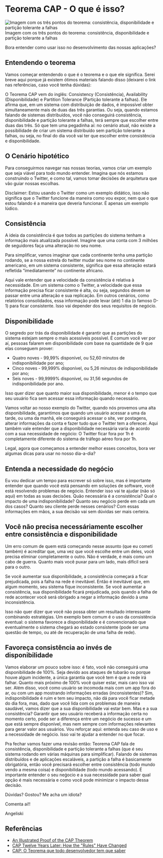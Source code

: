 # Teorema CAP - O que é isso?

![Imagem com os três pontos do teorema: consistência, disponibilidade e partição tolerante a falhas](https://cdn.hashnode.com/res/hashnode/image/upload/v1660445692507/VgcYllN1J.png)Imagem com os três pontos do teorema: consistência, disponibilidade e partição tolerante a falhas

Bora entender como usar isso no desenvolvimento das nossas aplicações?

Entendendo o teorema
--------------------

Vamos começar entendendo o que é o teorema e o que ele significa. Serei breve aqui porque já existem ótimos materiais falando disso (deixarei o link nas referências, caso você tenha dúvidas):

O Teorema CAP vem do inglês: Consistency (Consistência), Availability (Disponibilidade) e Partition Tolerance (Partição tolerante a falhas). Ele afirma que, em um sistema com distribuição de dados, é impossível obter simultaneamente mais de duas das três garantias. Ou seja, quando estamos falando de sistemas distribuídos, você não conseguirá consistência, disponibilidade e partição tolerante a falhas, terá sempre que escolher entre duas das três. Só que tem uma pegadinha aí: no cenário atual, não existe a possibilidade de criar um sistema distribuído sem partição tolerante a falhas, ou seja, no final do dia você vai ter que escolher entre consistência e disponibilidade.

O Cenário hipotético
--------------------

Para conseguirmos navegar nas nossas teorias, vamos criar um exemplo que seja viável para todo mundo entender. Imagina que nós estamos construindo o Twitter, e como tal, vamos tomar decisões de arquitetura que vão guiar nossas escolhas.

Disclaimer: Estou usando o Twitter como um exemplo didático, isso não significa que o Twitter funcione da maneira como vou expor, nem que o que estou falando é a maneira que deveria funcionar. É apenas um exemplo lúdico.

Consistência
------------

A ideia da consistência é que todos as partições do sistema tenham a informação mais atualizada possível. Imagine que uma conta com 3 milhões de seguidores faça uma alteração no seu nome.

Para simplificar, vamos imaginar que cada continente tenha uma partição rodando, se a nossa estrela do twitter mudar seu nome no continente americano, em um sistema consistente, significa que essa alteração estará refletida “imediatamente” no continente africano.

Aqui vale entender que a velocidade da consistência é relativa à necessidade. Em um sistema como o Twitter, a velocidade que essa informação precisa ficar consistente é alta, ou seja, segundos devem se passar entre uma alteração e sua replicação. Em outros cenários, como relatórios consolidados, essa informação pode levar (até) 1 dia (o famoso D-1) para ficar consistente. Isso vai depender dos seus requisitos de negócio.

Disponibilidade
---------------

O segredo por trás da disponibilidade é garantir que as partições do sistema estejam sempre o mais acessíveis possível. É comum você ver por aí, pessoas falarem em disponibilidade com base na quantidade de 9 que elas conseguem prover:

*   Quatro noves - 99,99% disponível, ou 52,60 minutos de indisponibilidade por ano;
*   Cinco noves - 99,999% disponível, ou 5,26 minutos de indisponibilidade por ano;
*   Seis noves - 99,9999% disponível, ou 31,56 segundos de indisponibilidade por ano.

Isso quer dizer que quanto maior sua disponibilidade, menor é o tempo que seu usuário fica sem acessar essa informação quando necessário.

Vamos voltar ao nosso exemplo do Twitter, quando nós provemos uma alta disponibilidade, garantimos que quando um usuário acessar a uma da tarde, ou uma da manhã, ele conseguirá acessar o site, ver postagens, alterar informações da conta e fazer tudo que o Twitter tem a oferecer. Aqui também vale entender que a disponibilidade necessária varia de acordo com a sua necessidade de negócio: O Twitter ficar fora por 1h é completamente diferente do sistema de tráfego aéreo fora por 1h.

Legal, agora que começamos a entender melhor esses conceitos, bora ver algumas dicas para usar no nosso dia-a-dia?

Entenda a necessidade do negócio
--------------------------------

Eu vou dedicar um tempo para escrever só sobre isso, mas é importante entender que quando você está pensando em soluções de software, você está resolvendo problemas de negócio. Entender isso vai te ajudar (não só aqui) em todas as suas decisões. Quão necessária é a consistência? Qual o impacto de uma indisponibilidade? Quanto seu negócio perde em cada um dos casos? Quanto seu cliente perde nesses cenários? Com essas informações em mãos, a sua decisão vai sem dúvidas ser mais certeira.

Você não precisa necessáriamente escolher entre consistência e disponibilidade
------------------------------------------------------------------------------

Um erro comum de quem está começando nesse assunto (que eu cometi também) é acreditar que, uma vez que você escolhe entre um deles, você precisa eliminar completamente o outro. Não é verdade, é mais como um cabo de guerra. Quanto mais você puxar para um lado, mais difícil será para o outro.

Se você aumentar sua disponibilidade, a consistência começará a ficar prejudicada, pois a falha na rede é inevitável. Então é inevitável que, em algum momento, seu sistema fique inconsistente. Se você aumentar a consistência, sua disponibilidade ficará prejudicada, pois quando a falha de rede acontecer você será obrigado a negar a informação devido à uma inconsistência.

Isso não quer dizer que você não possa obter um resultado interessante combinando estratégias. Um exemplo bem comum é o uso da consistência eventual: o sistema favorece a disponibilidade e é convencionado que eventualmente o sistema chegará ao estado consistente (pode ser uma questão de tempo, ou até de recuperação de uma falha de rede).

Favoreça consistência ao invés de disponibilidade
-------------------------------------------------

Vamos elaborar um pouco sobre isso: é fato, você não conseguirá uma disponibilidade de 100%. Seja devido aos ataques de tubarão ou porque houve algum incidente, a única garantia que você tem é que a rede irá falhar. Quanto mais próximo de 100% você quiser estar, mais caro isso vai ser. Além disso, você como usuário se incomoda mais com um app fora do ar, ou com um app mostrando informações erradas (inconsistentes)? Sim, indisponibilidade é ruim e tem seu impacto, não dá para você ficar metade do dia fora, mas, dado que você lida com os problemas de maneira saudável, vamos dizer que a sua disponibilidade vai estar bem. Mas e a sua consistência? Garantir que seu usuário receberá a informação certa no momento certo, pode ser a diferença entre um negócio de sucesso e um que está sempre disponível, mas nem sempre com informações relevantes para gerar valor aos usuários. Vou reforçar aqui: entenda seu caso de uso e a necessidade de negócio. Isso vai te ajudar a entender no que focar.

Pra fechar vamos fazer uma revisão então: Teorema CAP fala de consistência, disponibilidade e partição tolerante a falhas (que é seu sistema rodando em várias máquinas para simplificar). Falando de sistemas distribuídos e de aplicações escaláveis, a partição a falha é basicamente obrigatória, então você precisará escolher entre consistência (todo mundo vendo a mesma coisa) e disponibilidade (todo mundo acessando). É importante entender o seu neǵocio e a sua necessidade para saber qual opção é mais necessária e como você pode minimizar o impacto dessa decisão.

Dúvidas? Gostou? Me acha um idiota?

Comenta ai!!

Angeliski

Referências
-----------

* [An Illustrated Proof of the CAP Theorem](https://mwhittaker.github.io/blog/an_illustrated_proof_of_the_cap_theorem/)
* [CAP Twelve Years Later: How the "Rules" Have Changed](https://www.infoq.com/articles/cap-twelve-years-later-how-the-rules-have-changed/)
* [CAP:  O Teorema que todo desenvolvedor tem que saber](https://www.youtube.com/watch?v=syLXIvnUg0k)
